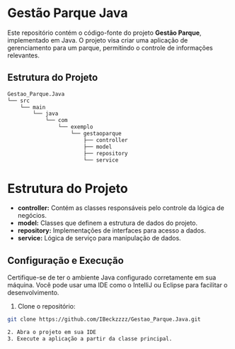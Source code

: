 # Gestão Parque Java

Este repositório contém o código-fonte do projeto **Gestão Parque**, implementado em Java. O projeto visa criar uma aplicação de gerenciamento para um parque, permitindo o controle de informações relevantes.

## Estrutura do Projeto

```markdown
Gestao_Parque.Java
└── src
    └── main
        └── java
            └── com
                └── exemplo
                    └── gestaoparque
                        ├── controller
                        ├── model
                        ├── repository
                        └── service
```


 

# Estrutura do Projeto

- **controller:** Contém as classes responsáveis pelo controle da lógica de negócios.
- **model:** Classes que definem a estrutura de dados do projeto.
- **repository:** Implementações de interfaces para acesso a dados.
- **service:** Lógica de serviço para manipulação de dados.

## Configuração e Execução

Certifique-se de ter o ambiente Java configurado corretamente em sua máquina. Você pode usar uma IDE como o IntelliJ ou Eclipse para facilitar o desenvolvimento.

1. Clone o repositório:

```bash
git clone https://github.com/IBeckzzzz/Gestao_Parque.Java.git

2. Abra o projeto em sua IDE
3. Execute a aplicação a partir da classe principal.

